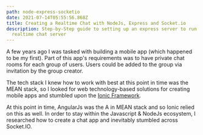 ```yaml
---
path: node-express-socketio
date: 2021-07-14T05:55:56.868Z
title: Creating a Realtime Chat with NodeJs, Express and Socket.io
description: Step-by-Step guide to setting up an express server to run as a
  realtime chat server
---
```

A few years ago I was tasked with building a mobile app (which happened to be my first). Part of this app's requirements was to have private chat rooms for each group of users. Users could be added to the group via invitation by the group creator.

The tech stack I knew how to work with best at this point in time was the MEAN stack, so I looked for web technology-based solutions for creating mobile apps and stumbled upon the [Ionic Framework](https://ionicframework.com).

At this point in time, AngularJs was the A in MEAN stack and so Ionic relied on this as well. In order to stay within the Javascript & NodeJs ecosystem, I researched how to create a chat app and inevitably stumbled across Socket.IO.
